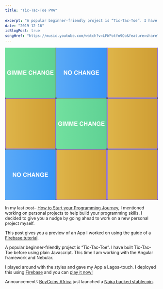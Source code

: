 ```yaml
---
title: "Tic-Tac-Toe PWA"

excerpt: "A popular beginner-friendly project is “Tic-Tac-Toe”. I have built Tic-Tac-Toe before using plain Javascript. This time I am working with the Angular..."
date: "2019-12-16"
isBlogPost: true
songHref: "https://music.youtube.com/watch?v=LFWPotfn9Qo&feature=share" 
---
```


<div class="w-64 h-64 mx-auto">

![Tic-Tac-Toe](./../../images/tic-tac-toe.jpg)

</div>



In my last post– <a class=pink-link href="/blog/how-to-start-your-programming-journey/">How to Start your Programming Journey</a>, I mentioned working on personal projects to help build your programming skills. I decided to give you a nudge by going ahead to work on a new personal project myself.

This post gives you a preview of an App I worked on using the guide of a <a class=pink-link href="https://www.youtube.com/watch?v=G0bBLvWXBvc">Firebase tutorial</a>.

A popular beginner-friendly project is “Tic-Tac-Toe”. I have built Tic-Tac-Toe before using plain Javascript. This time I am working with the Angular framework and Nebular.

I played around with the styles and gave my App a Lagos-touch. I deployed this using <a class="pink-link" href="https://bit.ly/3bHRfVF">Firebase</a> and you can
<a class="pink-link" href="https://myapp-3943c.firebaseapp.com">play it now!</a> 

Announcement!: <a href="https://buycoins.africa">BuyCoins Africa</a> just launched a <a class="pink-link" href="https://ngnt.org">Naira backed stablecoin</a>.
